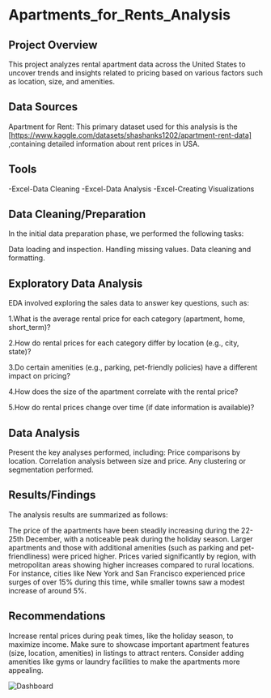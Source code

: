 # Apartments_for_Rents_Analysis

## Project Overview
This project analyzes rental apartment data across the United States to uncover trends and insights related to pricing based on various factors such as location, size, and amenities.

## Data Sources
Apartment for Rent: This primary dataset used for this analysis is the [https://www.kaggle.com/datasets/shashanks1202/apartment-rent-data] ,containing detailed information about rent prices in USA.

## Tools
-Excel-Data Cleaning
-Excel-Data Analysis
-Excel-Creating Visualizations

## Data Cleaning/Preparation
In the initial data preparation phase, we performed the following tasks:

Data loading and inspection.
Handling missing values.
Data cleaning and formatting.

## Exploratory Data Analysis
EDA involved exploring the sales data to answer key questions, such as:

1.What is the average rental price for each category (apartment, home, short_term)?	

2.How do rental prices for each category differ by location (e.g., city, state)?		

3.Do certain amenities (e.g., parking, pet-friendly policies) have a different impact on pricing?

4.How does the size of the apartment correlate with the rental price?					

5.How do rental prices change over time (if date information is available)?									

## Data Analysis
Present the key analyses performed, including:
Price comparisons by location.
Correlation analysis between size and price.
Any clustering or segmentation performed.

## Results/Findings
The analysis results are summarized as follows:

The price of the apartments have been steadily increasing during the 22-25th December, with a noticeable peak during the holiday season.
Larger apartments and those with additional amenities (such as parking and pet-friendliness) were priced higher.
Prices varied significantly by region, with metropolitan areas showing higher increases compared to rural locations. For instance, cities like New York and San Francisco experienced price surges of over 15% during this time, while smaller towns saw a modest increase of around 5%.

## Recommendations
Increase rental prices during peak times, like the holiday season, to maximize income.
Make sure to showcase important apartment features (size, location, amenities) in listings to attract renters.
Consider adding amenities like gyms or laundry facilities to make the apartments more appealing.




![Dashboard](https://github.com/user-attachments/assets/01fe89d5-6937-4dbe-854f-f46d144f3eaf)
